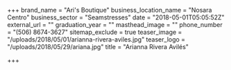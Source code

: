 +++
brand_name = "Ari's Boutique"
business_location_name = "Nosara Centro"
business_sector = "Seamstresses"
date = "2018-05-01T05:05:52Z"
external_url = ""
graduation_year = ""
masthead_image = ""
phone_number = "(506) 8674-3627"
sitemap_exclude = true
teaser_image = "/uploads/2018/05/01/arianna-rivera-aviles.jpg"
teaser_logo = "/uploads/2018/05/29/ariana.jpg"
title = "Arianna Rivera Avilés"

+++
